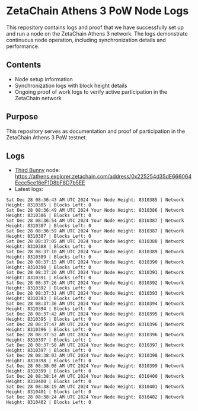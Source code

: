 # ZetaChain Athens 3 PoW Node Logs
This repository contains logs and proof that we have successfully set up and run a node on the ZetaChain Athens 3 network. The logs demonstrate continuous node operation, including synchronization details and performance.

## Contents
- Node setup information
- Synchronization logs with block height details
- Ongoing proof of work logs to verify active participation in the ZetaChain network

## Purpose
This repository serves as documentation and proof of participation in the ZetaChain Athens 3 PoW testnet.

## Logs

- [Third Bunny](https://thirdbunny.xyz/) node: https://athens.explorer.zetachain.com/address/0x225254d35dE666064Eccc5ce16eF1D8bF8D7b5EE
- Latest logs:
```
Sat Dec 28 08:36:43 AM UTC 2024 Your Node Height: 8310385 | Network Height: 8310385 | Blocks Left: 0
Sat Dec 28 08:36:49 AM UTC 2024 Your Node Height: 8310386 | Network Height: 8310386 | Blocks Left: 0
Sat Dec 28 08:36:54 AM UTC 2024 Your Node Height: 8310387 | Network Height: 8310387 | Blocks Left: 0
Sat Dec 28 08:36:59 AM UTC 2024 Your Node Height: 8310387 | Network Height: 8310387 | Blocks Left: 0
Sat Dec 28 08:37:05 AM UTC 2024 Your Node Height: 8310388 | Network Height: 8310388 | Blocks Left: 0
Sat Dec 28 08:37:10 AM UTC 2024 Your Node Height: 8310389 | Network Height: 8310389 | Blocks Left: 0
Sat Dec 28 08:37:15 AM UTC 2024 Your Node Height: 8310390 | Network Height: 8310390 | Blocks Left: 0
Sat Dec 28 08:37:20 AM UTC 2024 Your Node Height: 8310391 | Network Height: 8310391 | Blocks Left: 0
Sat Dec 28 08:37:26 AM UTC 2024 Your Node Height: 8310392 | Network Height: 8310392 | Blocks Left: 0
Sat Dec 28 08:37:31 AM UTC 2024 Your Node Height: 8310393 | Network Height: 8310393 | Blocks Left: 0
Sat Dec 28 08:37:36 AM UTC 2024 Your Node Height: 8310394 | Network Height: 8310394 | Blocks Left: 0
Sat Dec 28 08:37:42 AM UTC 2024 Your Node Height: 8310395 | Network Height: 8310395 | Blocks Left: 0
Sat Dec 28 08:37:47 AM UTC 2024 Your Node Height: 8310396 | Network Height: 8310396 | Blocks Left: 0
Sat Dec 28 08:37:52 AM UTC 2024 Your Node Height: 8310396 | Network Height: 8310397 | Blocks Left: 1
Sat Dec 28 08:37:58 AM UTC 2024 Your Node Height: 8310397 | Network Height: 8310397 | Blocks Left: 0
Sat Dec 28 08:38:03 AM UTC 2024 Your Node Height: 8310398 | Network Height: 8310398 | Blocks Left: 0
Sat Dec 28 08:38:08 AM UTC 2024 Your Node Height: 8310399 | Network Height: 8310399 | Blocks Left: 0
Sat Dec 28 08:38:14 AM UTC 2024 Your Node Height: 8310400 | Network Height: 8310400 | Blocks Left: 0
Sat Dec 28 08:38:19 AM UTC 2024 Your Node Height: 8310401 | Network Height: 8310401 | Blocks Left: 0
Sat Dec 28 08:38:24 AM UTC 2024 Your Node Height: 8310402 | Network Height: 8310402 | Blocks Left: 0
```
